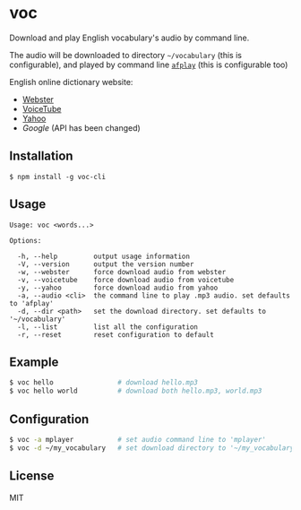 # voc

Download and play English vocabulary's audio by command line.

The audio will be downloaded to directory `~/vocabulary` (this is configurable), and played by command line [`afplay`](https://developer.apple.com/library/mac/documentation/Darwin/Reference/ManPages/man1/afplay.1.html) (this is configurable too)

English online dictionary website:
 - [Webster](http://www.merriam-webster.com/)
 - [VoiceTube](https://tw.voicetube.com/definition/)
 - [Yahoo](http://tw.dictionary.search.yahoo.com)
 - _Google_ (API has been changed)

## Installation

```
$ npm install -g voc-cli
```

## Usage

```
Usage: voc <words...>

Options:

  -h, --help         output usage information
  -V, --version      output the version number
  -w, --webster      force download audio from webster
  -v, --voicetube    force download audio from voicetube
  -y, --yahoo        force download audio from yahoo
  -a, --audio <cli>  the command line to play .mp3 audio. set defaults to 'afplay'
  -d, --dir <path>   set the download directory. set defaults to '~/vocabulary'
  -l, --list         list all the configuration
  -r, --reset        reset configuration to default
```

## Example

```bash
$ voc hello                # download hello.mp3
$ voc hello world          # download both hello.mp3, world.mp3
```

## Configuration

```bash
$ voc -a mplayer           # set audio command line to 'mplayer'
$ voc -d ~/my_vocabulary   # set download directory to '~/my_vocabulary'
```

## License

MIT
